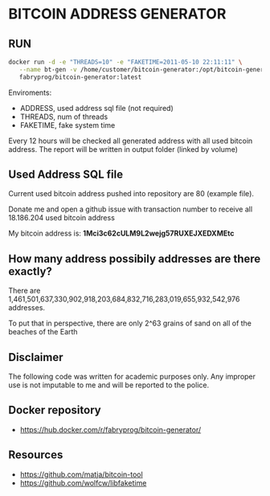 # BITCOIN ADDRESS GENERATOR

## RUN

```sh
docker run -d -e "THREADS=10" -e "FAKETIME=2011-05-10 22:11:11" \
   --name bt-gen -v /home/customer/bitcoin-generator:/opt/bitcoin-generator \
   fabryprog/bitcoin-generator:latest
```

Enviroments:
 - ADDRESS, used address sql file (not required)
 - THREADS, num of threads
 - FAKETIME, fake system time

Every 12 hours will be checked all generated address with all used bitcoin address. The report will be written in output folder (linked by volume)

## Used Address SQL file

Current used bitcoin address pushed into repository are 80 (example file). 

Donate me and open a github issue with transaction number to receive all 18.186.204 used bitcoin address

My bitcoin address is: **1Mci3c62cULM9L2wejg57RUXEJXEDXMEtc**

## How many address possibily addresses are there exactly?

There are 1,461,501,637,330,902,918,203,684,832,716,283,019,655,932,542,976 addresses.

To put that in perspective, there are only 2^63 grains of sand on all of the beaches of the Earth

## Disclaimer

The following code was written for academic purposes only. Any improper use is not imputable to me and will be reported to the police.

## Docker repository

 - https://hub.docker.com/r/fabryprog/bitcoin-generator/

## Resources

 - https://github.com/matja/bitcoin-tool
 - https://github.com/wolfcw/libfaketime
